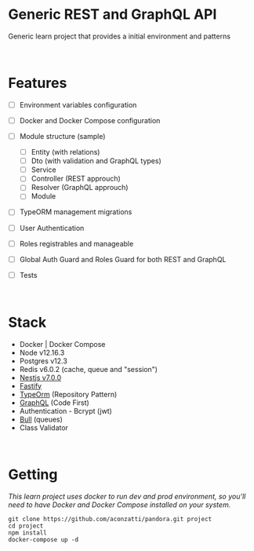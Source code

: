 # Generic REST and GraphQL API

Generic learn project that provides a initial environment and patterns


&nbsp;
# Features 

- [ ] Environment variables configuration

- [ ] Docker and Docker Compose configuration

- [ ] Module structure (sample)

    - [ ] Entity (with relations)
    - [ ] Dto (with validation and GraphQL types)
    - [ ] Service
    - [ ] Controller (REST approuch)
    - [ ] Resolver (GraphQL approuch)
    - [ ] Module    

- [ ] TypeORM management migrations

- [ ] User Authentication

- [ ] Roles registrables and manageable

- [ ] Global Auth Guard and Roles Guard for both REST and GraphQL

- [ ] Tests


&nbsp;
# Stack

- Docker | Docker Compose
- Node v12.16.3
- Postgres v12.3
- Redis v6.0.2 (cache, queue and "session")
- [Nestjs v7.0.0](https://docs.nestjs.com/)
- [Fastify](https://docs.nestjs.com/techniques/performance)
- [TypeOrm](https://docs.nestjs.com/techniques/database) (Repository Pattern)
- [GraphQL](https://docs.nestjs.com/graphql/quick-start) (Code First)
- Authentication - Bcrypt (jwt)
- [Bull](https://docs.nestjs.com/techniques/queues) (queues)
- Class Validator


&nbsp;
# Getting 

_This learn project uses docker to run dev and prod environment, so you'll need to have Docker and Docker Compose installed on your system._


```
git clone https://github.com/aconzatti/pandora.git project
cd project
npm install
docker-compose up -d
```
